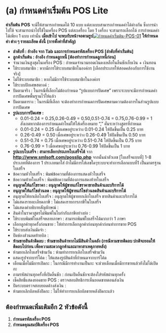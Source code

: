 # (a)    กำหนดค่าเริ่มต้น POS Lite

**ค่าเริ่มต้น POS** จะมีให้สามารถกำหนดได้ 10 แบบ
แต่ละแบบสามารถกำหนดค่าได้ต่างกัน ซึ่งการนำไปใช้ จะสามารถนำไปใช้ในเครื่อง POS
แต่ละเครื่อง โดย 1 เครื่อง จะสามารถเลือกได้ การกำหนดค่าได้เพียง 1 แบบ เท่านั้น
**เมื่อเข้าไป จะพบกับหน้าจอตามรูป**[![กำหนดค่าเริ่มต้น-POS-01](http://www.smlaccount.com/manual/wp-content/uploads/2017/10/กำหนดค่าเริ่มต้น-POS-01.jpg)](http://www.smlaccount.com/manual/wp-content/uploads/2017/10/กำหนดค่าเริ่มต้น-POS-01.jpg) **ให้กำหนดค่า ต่าง ๆ
รายละเอียด ดังนี้** **(การตั้งค่าที่สำคัญ)**

  * **ลำดับที่ : อ้างอิง จาก Tab และการกำหนดรหัสเครื่อง POS [ลำดับที่ค่าเริ่มต้น]**
  * **ลูกค้าเริ่มต้น : อ้างอิง กำหนดลูกหนี้ [ต้องทำการกำหนดลูกหนี้ก่อน]**
  * จำนวนเงินสูงสุดในเครื่อง POS : กำหนดจำนวนยอดเงินคงเหลือในลิ้นชักเก็บเงิน + เงินทอน
  * ใช้ระบบสมาชิก : หากมีการใช้ระบบสมาชิกในองค์กร [เลือกประเภทให้สอดคล้องกับการใช้งานจริง]
  * ไม่ใช้ระบบสมาชิก : หากไม่มีการใช้ระบบสมาชิกในองค์กร
  * ใช้ระบบปักเศษสตางค์ :
  * ปัดตามจริง : ในกรณีที่เลือกไม่ต้องกำหนด “รูปแบบการปัดเศษ” เพราะระบบจะมีการกำหนดค่าการปัดเศษพื้นฐานไว้ให้แล้ว
  * ปัดตามตาราง : ในกรณีที่เลือก จะต้องทำการกำหนดการปัดเศษตามความต้องการในส่วนรูปแบบการปัดเศษ
  * **รูปแบบการปัดเศษ :**
    * 0.01-0.24 = 0.25,0.26-0.49 = 0.50,0.51-0.74 = 0.75,0.76-0.99 = 1 สังเกตหากต้องการกำหนดค่าใหม่ให้ใส่เครื่องหมาย “,” คั่นระหว่างสูตรที่กำหนด
    * 0.01-0.24 = 0.25 เมื่อเศษอยู่ระหว่าง 0.01-0.24 ให้ปัดขึ้นเป็น 0.25 บาท
    * 0.26-0.49 = 0.50 เมื่อเศษอยู่ระหว่าง 0.26-0.49 ให้ปัดขึ้นเป็น 0.50 บาท
    * 0.51-0.74 = 0.75 เมื่อเศษอยู่ระหว่าง 0.51-0.74 ให้ปัดขึ้นเป็น 0.75 บาท
    * 0.76-0.99 = 1 เมื่อเศษอยู่ระหว่าง 0.76-0.99 ให้ปัดขึ้นเป็น 1 บาท
  * **รูปแบบใบเสร็จ : สามารเลือกประเภทใบเสร็จได้** จาก **http://www.smlsoft.com/posslip.php** จากนั้นนำตัวเลข [ใบเสร็จแบบที่] 1-8 ประเภทที่ต้องการ 1 ประเภทมาใส่ ถ้าไม่มีการใส่เลขใดๆระบบจะทำการเลือกแบบที่1 เป็นมาตรฐานใบเสร็จ
  * ข้อความหัวใบเสร็จ : พิมพ์ข้อความที่ต้องการแสดงหัวใบเสร็จ
  * ข้อความท้ายใบเสร็จ : พิมพ์ข้อความที่ต้องการแสดงท้ายใบเสร็จ
  * **อนุญาตให้แก้ไขราคา : อนุญาตให้ผู้ขายแก้ไขราคาขายสินค้าและบริการได้**
  * **อนุญาตให้แก้ไขส่วนลด : อนุญาตให้ผู้ขายแก้ไขส่วนลดสินค้าและบริการได้**
  * อนุญาตให้ยกเลิกใบเสร็จ : อนุญาตให้ผู้ขายยกเลิกใบเสร็จ ขายสินค้าและบริการได้
  * ไม่แสดงรายละเอียดภาษี : ไม่แสดงรายการภาษีในใบเสร็จ
  * ไม่แสดงคำอธิบายสัญลักษณ์ :
  * สินค้าในราคาสูตรไม่พิมพ์ในใบกำกับภาษีอย่างย่อ :
  * ใช้ระบบพิมพ์ใบเสร็จหลายภาษา : สามารถพิมพ์ใบเสร็จได้มากกว่า 1 ภาษา
  * เลือกลูกค้าทุกครั้งก่อนขาย : ให้ทำการเลือกลูกค้าก่อนทุกค้าก่อนทำการขาย POS
  * ใช้ระบบส่งเงินมัดจำ :
  * ปิดช่องส่วนลดท้ายบิล :
  * **ห้ามขายสินค้าติดลบ : ห้ามขายสินค้าหากไม่มีสินค้าในคลัง (กรณีหามขายติดลบ ปกติจะยอมให้ติดลบไปก่อน เพื่อความสะดวกลูกค้าและมาหาสาเหตุภายหลัง)**
  * ห้ามยกเลิกใบเสร็จข้ามวัน : ห้ามทำการยกเลิกใบเสร็จข้ามวัน
  * แสดงรูปจากบาร์โค้ด : ให้แสดงรูปสินค้าที่กำหนดจากบาร์โค้ด
  * เตือนเมื่อไม่มีการเปิดกะ : ในกรณีมีการทำงานเป็นกะ จะช่วยเตือนเมื่อมีการขายแล้วยังไม่ได้เปิดกะ
  * ถามรหัสผ่านทุกครั้งที่เปิดลิ้นชัก : ก่อนเปิดลิ้นชักจะต้องใส่รหัสผ่านทุกครั้ง
  * เช็คสิทธิ์แสดงยอดขาย POS : ตรวจสอบสิทธิการเห็นยอดขายตอนส่งเงิน
  * ปิดระบบตรวจสอบยอดค้างส่งเงิน :
  * ห้ามยกเลิกบิลหลังปิดกะ : ไม่ให้ทำการยกเลิกบิลขายหลังปิดกะแล้ว

## **ต้องกำหนดเพิ่มเติมอีก 2 หัวข้อดังนี้**

  1. **กำหนดรหัสเครื่อง POS**
  2. **กำหนดคุณสมบัติเครื่อง POS**

